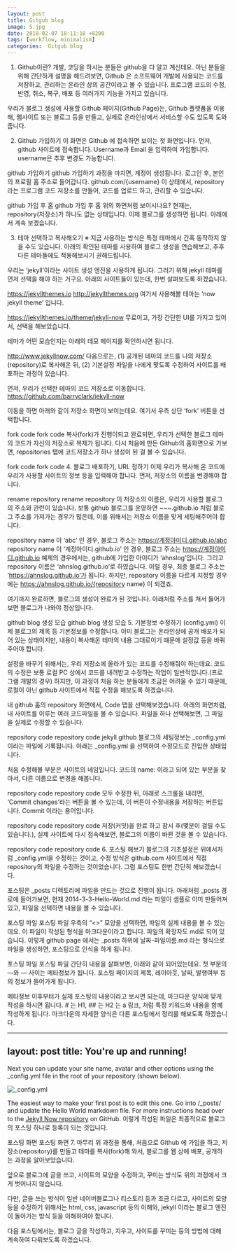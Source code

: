 ```yaml
---
layout: post
title: Gitgub blog
image: 5.jpg
date: 2018-02-07 18:11:18 +0200
tags: [workflow, minimalism]
categories:  Gitgub blog
---
```

1. Github이란?
개발, 코딩을 하시는 분들은 github을 다 알고 계신데요. 아닌 분들을 위해 간단하게 설명을 해드려보면, Github 은 소프트웨어 개발에 사용되는 코드를 저장하고, 관리하는 온라인 상의 공간이라고 볼 수 있습니다. 프로그램 코드의 수정, 반영, 취소, 복구, 배포 등 여러가지 기능을 가지고 있습니다.

우리가 블로그 생성에 사용할 Github 페이지(Github Page)는, Github 플랫폼을 이용해, 웹사이트 또는 블로그 등을 만들고, 실제로 온라인상에서 서비스할 수도 있도록 도와줍니다.

2. Github 가입하기
이 화면은 Github 에 접속하면 보이는 첫 화면입니다.
먼저, github 사이트에 접속합니다.
Username과 Email 을 입력하여 가입합니다. username은 추후 변경도 가능합니다.

github 가입하기
github 가입하기
과정을 마치면, 계정이 생성됩니다. 로그인 후, 본인의 프로필 홈 주소로 들어갑니다. github.com/{username}
이 상태에서, repository 라는 프로그램 코드 저장소를 만들어, 코드를 업로드 하고, 관리할 수 있습니다.

github 가입 후 홈
github 가입 후 홈
위의 화면처럼 보이시나요?
현재는, repository(저장소)가 하나도 없는 상태입니다.
이제 블로그를 생성하면 됩니다. 아래에서 계속 보겠습니다.

3. 테마 선택하고 복사해오기
※ 지금 사용하는 방식은 특정 테마에서 간혹 동작하지 않을 수도 있습니다. 아래의 확인된 테마를 사용하여 블로그 생성을 연습해보고, 추후 다른 테마들에도 적용해보시기 권해드립니다.

우리는 ‘jekyll’이라는 사이트 생성 엔진을 사용하게 됩니다. 그러기 위해 jekyll 테마를 먼저 선택을 해야 하는 거구요. 아래의 사이트들이 있는데, 한번 살펴보도록 하겠습니다.

https://jekyllthemes.io
http://jekyllthemes.org
여기서 사용해볼 테마는 ‘now jekyll theme’ 입니다.

https://jekyllthemes.io/theme/jekyll-now
무료이고, 가장 간단한 UI를 가지고 있어서, 선택을 해보았습니다.

테마가 어떤 모습인지는 아래의 데모 페이지를 확인하시면 됩니다.

http://www.jekyllnow.com/
다음으로는, (1) 공개된 테마의 코드를 나의 저장소(repository)로 복사해온 뒤, (2) 기본설정 파일을 나에게 맞도록 수정하여 사이트를 배포하는 과정이 있습니다.

먼저, 우리가 선택한 테마의 코드 저장소로 이동합니다.
https://github.com/barryclark/jekyll-now

이동을 하면 아래와 같이 저장소 화면이 보이는데요. 여기서 우측 상단 ‘fork’ 버튼을 선택합니다.

fork code
fork code
복사(fork)가 진행이되고 완료되면, 우리가 선택한 블로그 테마의 코드가 자신의 저장소로 복제가 됩니다. 다시 처음에 만든 Github의 홈화면으로 가보면, repositories 탭에 코드저장소가 하나 생성이 된 걸 볼 수 있습니다.

fork code
fork code
4. 블로그 배포하기, URL 정하기
이제 우리가 복사해 온 코드에 우리가 사용할 사이트의 정보 등을 입력해야 합니다. 먼저, 저장소의 이름을 변경해야 합니다.

rename repository
rename repository
이 저장소의 이름은, 우리가 사용할 블로그의 주소와 관련이 있습니다. 보통 github 블로그를 운영하면 ~~~.github.io 처럼 블로그 주소를 가져가는 경우가 많은데, 이를 위해서는 저장소 이름을 맞게 세팅해주어야 합니다.

repository name 이 ‘abc’ 인 경우, 블로그 주소는
https://계정아이디.github.io/abc
repository name 이 ‘계정아이디.github.io’ 인 경우, 블로그 주소는
https://계정아이디.github.io
예제의 경우에서는, github에 가입한 아이디가 ‘ahnslog’입니다. 그리고 repository 이름은 ‘ahnslog.github.io’로 하였습니다. 이럴 경우, 최종 블로그 주소는 ‘https://ahnslog.github.io’가 됩니다. 하지만, repository 이름을 다르게 지정할 경우에는 https://ahnslog.github.io/{repository name} 이 되겠죠.

여기까지 완료하면, 블로그의 생성이 완료가 된 것입니다. 아래처럼 주소를 쳐서 들어가보면 블로그가 나와야 정상입니다.

github blog 생성 모습
github blog 생성 모습
5. 기본정보 수정하기 (config.yml)
이제 블로그의 제목 등 기본정보를 수정합니다. 이미 블로그는 온라인상에 공개 배포가 되어 있는 상태이지만, 내용이 복사해온 테마의 내용 그대로이기 떄문에 설정값 등을 바꿔주어야 합니다.

설정을 바꾸기 위해서는, 우리 저장소에 올라가 있는 코드를 수정해줘야 하는데요. 코드의 수정은 보통 로컬 PC 상에서 코드를 내려받고 수정하는 작업이 일반적입니다.(프로그램 개발의 경우) 하지만, 이 과정이 처음 하는 분들에게 조금은 어려울 수 있기 때문에, 로컬이 아닌 github 사이트에서 직접 수정을 해보도록 하겠습니다.

내 github 홈의 repository 화면에서, Code 탭을 선택해보겠습니다. 아래의 화면처럼, 내 사이트를 이루는 여러 코드파일을 볼 수 있습니다. 파일을 하나 선택해보면, 그 파일을 실제로 수정할 수 있습니다.

repository code
repository code
jekyll github 블로그의 세팅정보는 _config.yml 이라는 파일에 기록됩니다. 아래는 _config.yml 을 선택하여 수정모드로 진입한 상태입니다.

처음 수정해볼 부분은 사이트의 네임입니다. 코드의 name: 이라고 되어 있는 부분을 찾아서, 다른 이름으로 변경을 해봅니다.

repository code
repository code
모두 수정한 뒤, 아래로 스크롤을 내리면, ‘Commit changes’라는 버튼을 볼 수 있는데, 이 버튼이 수정내용을 저장하는 버튼입니다. Commit 이라는 용어입니다.

repository code
repository code
저장(커밋)을 완료 하고 잠시 후(몇분이 걸릴 수도 있습니다.), 실제 사이트에 다시 접속해보면, 블로그의 이름이 바뀐 것을 볼 수 있습니다.

repository code
repository code
6. 포스팅 해보기
블로그의 기초설정은 위에서처럼 _config.yml을 수정하는 것이고, 수정 방식은 github.com 사이트에서 직접 repository의 파일을 수정하는 것이었습니다. 그럼 포스팅도 한번 간단히 해보겠습니다.

포스팅은 _posts 디렉토리에 파일을 만드는 것으로 진행이 됩니다. 아래처럼 _posts 경로에 들어가보면, 현재 2014-3-3-Hello-World.md 라는 파일이 샘플로 이미 만들어져 있고, 파일을 선택하면 내용을 볼 수 있습니다.

포스팅 파일
포스팅 파일
우측의 “<>” 모양을 선택하면, 파일의 실제 내용을 볼 수 있는데요. 이 파일이 작성된 형식을 마크다운이라고 합니다. 파일의 확장자도 md로 되어 있습니다. 이렇게 github page 에서는 _posts 하위에 날짜-파일이름.md 라는 형식으로 파일을 생성하면, 포스팅으로 인식을 하게 됩니다.

포스팅 파일
포스팅 파일
간단히 내용을 살펴보면, 아래와 같이 되어있는데요. 첫 부분의 —와 — 사이는 메타정보가 됩니다. 포스팅 페이지의 제목, 레이아웃, 날짜, 발행여부 등의 정보가 들어가게 됩니다.

메타정보 이후부터가 실제 포스팅의 내용이라고 보시면 되는데, 마크다운 양식에 맞게 작성을 하시면 됩니다. # 는 H1, ## 는 H2 는 a 링크, 처럼 특정 키워드와 내용을 함께 작성하게 됩니다. 마크다운의 자세한 양식은 다른 포스팅에서 정리를 해보도록 하겠습니다.

---
layout: post
title: You're up and running!
---

Next you can update your site name, avatar and other options using the _config.yml file in the root of your repository (shown below).

![_config.yml](/images/config.png)

The easiest way to make your first post is to edit this one. Go into /_posts/ and update the Hello World markdown file. For more instructions head over to the [Jekyll Now repository](https://github.com/barryclark/jekyll-now) on GitHub.
이렇게 작성된 파일은 최종적으로 블로그의 포스팅 하나로 등록이 되는 것입니다.

포스팅 화면
포스팅 화면
7. 마무리
위 과정을 통해, 처음으로 Github 에 가입을 하고, 저장소(repository)를 만들고 테마를 복사(fork)해 와서, 블로그를 웹 상에 배포, 공개하는 과정을 알아보았습니다.

앞으로 블로그에 글을 쓰고, 사이트의 모양을 수정하고, 꾸미는 방식도 위의 과정에서 크게 벗어나지 않습니다.

다만, 글을 쓰는 방식이 일반 네이버블로그나 티스토리 등과 조금 다르고, 사이트의 모양 등을 수정하기 위해서는 html, css, javascript 등의 이해와, jekyll 이라는 블로그 엔진이 돌아가는 방식 등을 이해하여야 합니다.

다음 포스팅에서는, 블로그 글을 작성하고, 지우고, 사이트를 꾸미는 등의 방법에 대해 계속하여 다뤄보도록 하겠습니다.